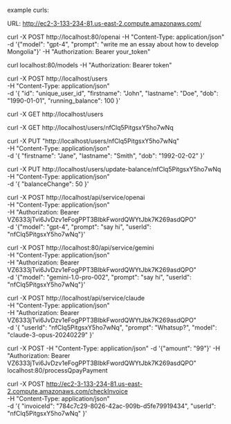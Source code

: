 example curls:

URL: http://ec2-3-133-234-81.us-east-2.compute.amazonaws.com/


 curl -X POST http://localhost:80/openai -H "Content-Type: application/json" -d '{"model": "gpt-4", "prompt": "write me an essay about how to develop Mongolia"}'  -H "Authorization: Bearer your_token" 

curl localhost:80/models -H "Authorization: Bearer token" 



curl -X POST http://localhost/users \
-H "Content-Type: application/json" \
-d '{
    "id": "unique_user_id",
    "firstname": "John",
    "lastname": "Doe",
    "dob": "1990-01-01",
    "running_balance": 100
}'



curl -X GET http://localhost/users


curl -X GET http://localhost/users/nfClq5PitgsxY5ho7wNq


curl -X PUT "http://localhost/users/nfClq5PitgsxY5ho7wNq" \
-H "Content-Type: application/json" \
-d '{
    "firstname": "Jane",
    "lastname": "Smith",
    "dob": "1992-02-02"
}'


curl -X PUT http://localhost/users/update-balance/nfClq5PitgsxY5ho7wNq \
-H "Content-Type: application/json" \
-d '{
    "balanceChange": 50
}'


curl -X POST http://localhost/api/service/openai \
-H "Content-Type: application/json" \
-H "Authorization: Bearer VZ6333jTvi6JvDzv1eFogPPT3BlbkFwordQWYtJbk7K269asdQPO" \
-d '{"model": "gpt-4", "prompt": "say hi", "userId": "nfClq5PitgsxY5ho7wNq"}'


 curl -X POST http://localhost:80/api/service/gemini \
-H "Content-Type: application/json" \
-H "Authorization: Bearer VZ6333jTvi6JvDzv1eFogPPT3BlbkFwordQWYtJbk7K269asdQPO" \
-d '{"model": "gemini-1.0-pro-002", "prompt": "say hi", "userId": "nfClq5PitgsxY5ho7wNq"}'


curl -X POST http://localhost/api/service/claude \
-H "Content-Type: application/json" \
-H "Authorization: Bearer VZ6333jTvi6JvDzv1eFogPPT3BlbkFwordQWYtJbk7K269asdQPO" \
-d '{
    "userId": "nfClq5PitgsxY5ho7wNq",
    "prompt": "Whatsup?",
    "model": "claude-3-opus-20240229"
}'



curl -X POST  -H "Content-Type: application/json" -d '{"amount": "99"}'  -H "Authorization: Bearer VZ6333jTvi6JvDzv1eFogPPT3BlbkFwordQWYtJbk7K269asdQPO" localhost:80/processQpayPayment


curl -X POST http://ec2-3-133-234-81.us-east-2.compute.amazonaws.com/checkInvoice \
-H "Content-Type: application/json" \
-d '{
    "invoiceId": "784c7c29-8026-42ac-909b-d5fe79919434",
    "userId": "nfClq5PitgsxY5ho7wNq"
}'
